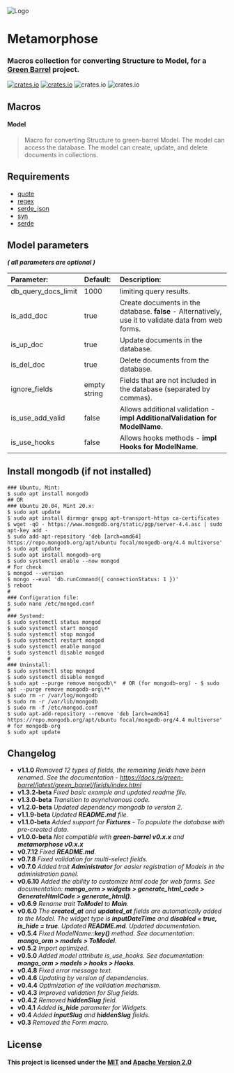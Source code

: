 ![Logo](https://github.com/kebasyaty/mango-orm/raw/master/metamorphose/images/logo.svg)

# Metamorphose

### Macros collection for converting Structure to Model, for a [Green Barrel](https://github.com/kebasyaty/green-barrel "green-barrel") project.

[![crates.io](https://img.shields.io/crates/v/metamorphose "crates.io")](https://crates.io/crates/metamorphose "crates.io")
[![crates.io](https://img.shields.io/static/v1?label=rustc&message=v1.57%2B&color=red "crates.io")](https://www.rust-lang.org/ "crates.io")
![crates.io](https://img.shields.io/crates/d/metamorphose)
![crates.io](https://img.shields.io/crates/l/metamorphose)

## Macros

#### Model

> Macro for converting Structure to green-barrel Model.
> The model can access the database.
> The model can create, update, and delete documents in collections.

## Requirements

- [quote](https://crates.io/crates/quote "quote")
- [regex](https://crates.io/crates/regex "regex")
- [serde_json](https://crates.io/crates/serde_json "serde_json")
- [syn](https://crates.io/crates/syn "syn")
- [serde](https://crates.io/crates/serde "serde")

## Model parameters

**_( all parameters are optional )_**

| Parameter:          | Default:     | Description:                                                                                         |
| :------------------ | :----------- | :--------------------------------------------------------------------------------------------------- |
| db_query_docs_limit | 1000         | limiting query results.                                                                              |
| is_add_doc          | true         | Create documents in the database. **false** - Alternatively, use it to validate data from web forms. |
| is_up_doc           | true         | Update documents in the database.                                                                    |
| is_del_doc          | true         | Delete documents from the database.                                                                  |
| ignore_fields       | empty string | Fields that are not included in the database (separated by commas).                                  |
| is_use_add_valid    | false        | Allows additional validation - **impl AdditionalValidation for ModelName**.                          |
| is_use_hooks        | false        | Allows hooks methods - **impl Hooks for ModelName**.                                                 |

## Install mongodb (if not installed)

```shell
### Ubuntu, Mint:
$ sudo apt install mongodb
## OR
### Ubuntu 20.04, Mint 20.x:
$ sudo apt update
$ sudo apt install dirmngr gnupg apt-transport-https ca-certificates
$ wget -qO - https://www.mongodb.org/static/pgp/server-4.4.asc | sudo apt-key add -
$ sudo add-apt-repository 'deb [arch=amd64] https://repo.mongodb.org/apt/ubuntu focal/mongodb-org/4.4 multiverse'
$ sudo apt update
$ sudo apt install mongodb-org
$ sudo systemctl enable --now mongod
# For check
$ mongod --version
$ mongo --eval 'db.runCommand({ connectionStatus: 1 })'
$ reboot
#
### Configuration file:
$ sudo nano /etc/mongod.conf
#
### Systemd:
$ sudo systemctl status mongod
$ sudo systemctl start mongod
$ sudo systemctl stop mongod
$ sudo systemctl restart mongod
$ sudo systemctl enable mongod
$ sudo systemctl disable mongod
#
### Uninstall:
$ sudo systemctl stop mongod
$ sudo systemctl disable mongod
$ sudo apt --purge remove mongodb\*  # OR (for mongodb-org) - $ sudo apt --purge remove mongodb-org\**
$ sudo rm -r /var/log/mongodb
$ sudo rm -r /var/lib/mongodb
$ sudo rm -f /etc/mongod.conf
$ sudo apt-add-repository --remove 'deb [arch=amd64] https://repo.mongodb.org/apt/ubuntu focal/mongodb-org/4.4 multiverse' # for mongodb-org
$ sudo apt update
```

## Changelog

- **v1.1.0** _Removed 12 types of fields, the remaining fields have been renamed. See the documentation - https://docs.rs/green-barrel/latest/green_barrel/fields/index.html_
- **v1.3.2-beta** _Fixed basic example and updated readme file._
- **v1.3.0-beta** _Transition to asynchronous code._
- **v1.2.0-beta** _Updated dependency mongodb to version 2._
- **v1.1.9-beta** _Updated **README.md** file._
- **v1.1.0-beta** _Added support for **Fixtures** - To populate the database with pre-created data._
- **v1.0.0-beta** _Not compatible with **green-barrel v0.x.x** and **metamorphose v0.x.x**_
- **v0.7.12** _Fixed **README.md**._
- **v0.7.8** _Fixed validation for multi-select fields._
- **v0.7.0** _Added trait **Administrator** for easier registration of Models in the administration panel._
- **v0.6.10** _Added the ability to customize html code for web forms. See documentation: **mango_orm > widgets > generate_html_code > GenerateHtmlCode > generate_html()**._
- **v0.6.9** _Rename trait **ToModel** to **Main**._
- **v0.6.0** _The **created_at** and **updated_at** fields are automatically added to the Model. The widget type is **inputDateTime** and **disabled = true, is_hide = true**. Updated **README.md**. Updated documentation._
- **v0.5.4** _Fixed ModelName::**key()** method. See documentation: **mango_orm > models > ToModel**._
- **v0.5.2** _Import optimized._
- **v0.5.0** _Added model attribute is_use_hooks. See documentation: **mango_orm > models > hooks > Hooks**._
- **v0.4.8** _Fixed error message text._
- **v0.4.6** _Updating by version of dependencies._
- **v0.4.4** _Optimization of the validation mechanism._
- **v0.4.3** _Improved validation for Slug fields._
- **v0.4.2** _Removed **hiddenSlug** field._
- **v0.4.1** _Added **is_hide** parameter for Widgets._
- **v0.4** _Added **inputSlug** and **hiddenSlug** fields._
- **v0.3** _Removed the Form macro._

## License

#### This project is licensed under the [MIT](https://github.com/kebasyaty/mango-orm/blob/master/LICENSE-MIT "MIT") and [Apache Version 2.0](https://github.com/kebasyaty/mango-orm/blob/master/LICENSE-APACHE "Apache Version 2.0")
